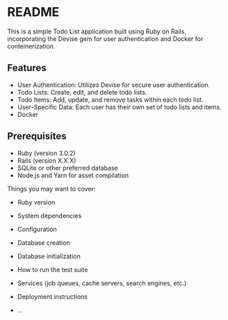 # README

This is a simple Todo List application built using Ruby on Rails, incorporating the Devise gem for user authentication and Docker for conteinerization.

## Features

- User Authentication: Utilizes Devise for secure user authentication.
- Todo Lists: Create, edit, and delete todo lists.
- Todo Items: Add, update, and remove tasks within each todo list.
- User-Specific Data: Each user has their own set of todo lists and items.
- Docker

## Prerequisites

- Ruby (version 3.0.2)
- Rails (version X.X.X)
- SQLite or other preferred database
- Node.js and Yarn for asset compilation

Things you may want to cover:

* Ruby version

* System dependencies

* Configuration

* Database creation

* Database initialization

* How to run the test suite

* Services (job queues, cache servers, search engines, etc.)

* Deployment instructions

* ...
